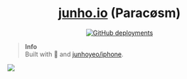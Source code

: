 <h1 align="center">
  <a href="https://junho.io">junho.io</a> (Paracøsm)
</h1>
<p align="center">
  <a href="https://vercel.com/new/clone?repository-url=https%3A%2F%2Fgithub.com%2Fjunhoyeo%2Fparacosm">
    <img alt="GitHub deployments" src="https://img.shields.io/github/deployments/junhoyeo/paracosm/production?color=%23000000&label=deploy&logo=Vercel&logoColor=white&style=for-the-badge" />
  </a>
</p>

> **Info**<br/>
> Built with 💜 and [junhoyeo/iphone](https://github.com/junhoyeo/iphone).

[![](https://junho.io/assets/og-image.jpg)](https://junho.io)
